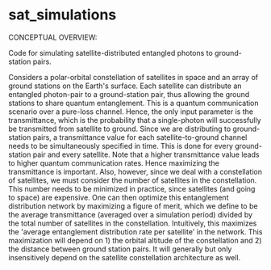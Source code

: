 # sat_simulations

CONCEPTUAL OVERVIEW:

Code for simulating satellite-distributed entangled photons to ground-station pairs.  

Considers a polar-orbital constellation of satellites in space and an array of 
ground stations on the Earth's surface. Each satellite can distribute an entangled 
photon-pair to a ground-station pair, thus allowing the ground stations to share 
quantum entanglement. This is a quantum communication scenario over a pure-loss channel. 
Hence, the only input parameter is the transmittance, which is the probability that a single-photon 
will successfully be transmitted from satellite to ground. Since we are distributing to 
ground-station pairs, a transmittance value for each satellite-to-ground channel needs to be
simultaneously specified in time. This is done for every ground-station pair and every satellite.
Note that a higher transmittance value leads to higher quantum communication rates. Hence maximizing the
transmittance is important. Also, however, since we deal with a constellation of satellites, we 
must consider the number of satellites in the constellation. This number needs to be minimized 
in practice, since satellites (and going to space) are expensive. One can then optimize this entanglement 
distribution network by maximizing a figure of merit, which we define to be the average transmittance 
(averaged over a simulation period) divided by the total number of satellites in the constellation. 
Intuitively, this maximizes the 'average entanglement distribution rate per satellite' in the network. 
This maximization will depend on 1) the orbital altitude of the constellation and 2) the distance 
between ground station pairs. It will generally but only insensitively depend on the satellite 
constellation architecture as well. 
